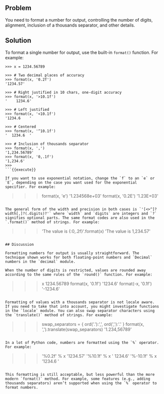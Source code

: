 ## Problem

You need to format a number for output, controlling the number of digits, alignment, inclusion of a thousands separator, and other details.

## Solution

To format a single number for output, use the built-in `format()` function. For example:

```
>>> x = 1234.56789

>>> # Two decimal places of accuracy
>>> format(x, '0.2f')
'1234.57'

>>> # Right justified in 10 chars, one-digit accuracy
>>> format(x, '>10.1f')
'    1234.6'

>>> # Left justified
>>> format(x, '<10.1f')
'1234.6    '

>>> # Centered
>>> format(x, '^10.1f')
'  1234.6  '

>>> # Inclusion of thousands separator
>>> format(x, ',')
'1,234.56789'
>>> format(x, '0,.1f')
'1,234.6'
>>>
```{{execute}}

If you want to use exponential notation, change the `f` to an `e` or `E`, depending on the case you want used for the exponential specifier. For example:

```
>>> format(x, 'e')
'1.234568e+03'
>>> format(x, '0.2E')
'1.23E+03'
>>>
```{{execute}}

The general form of the width and precision in both cases is `'[<>^]?width[,]?(.digits)?'` where `width` and `digits` are integers and `?` signifies optional parts. The same format codes are also used in the `.format()` method of strings. For example:

```
>>> 'The value is {:0,.2f}'.format(x)
'The value is 1,234.57'
>>>
```{{execute}}

## Discussion

Formatting numbers for output is usually straightforward. The technique shown works for both floating-point numbers and `Decimal` numbers in the `decimal` module.

When the number of digits is restricted, values are rounded away according to the same rules of the `round()` function. For example:

```
>>> x
1234.56789
>>> format(x, '0.1f')
'1234.6'
>>> format(-x, '0.1f')
'-1234.6'
>>>
```{{execute}}

Formatting of values with a thousands separator is not locale aware. If you need to take that into account, you might investigate functions in the `locale` module. You can also swap separator characters using the `translate()` method of strings. For example:

```
>>> swap_separators = { ord('.'):',', ord(','):'.' }
>>> format(x, ',').translate(swap_separators)
'1.234,56789'
>>>
```{{execute}}

In a lot of Python code, numbers are formatted using the `%` operator. For example:

```
>>> '%0.2f' % x
'1234.57'
>>> '%10.1f' % x
'    1234.6'
>>> '%-10.1f' % x
'1234.6    '
>>>
```{{execute}}

This formatting is still acceptable, but less powerful than the more modern `format()` method. For example, some features (e.g., adding thousands separators) aren’t supported when using the `%` operator to format numbers.